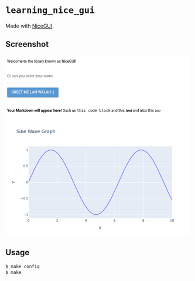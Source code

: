 # `learning_nice_gui`

Made with [NiceGUI](https://github.com/zauberzeug/nicegui).

## Screenshot

![](./asset/screenshot.png)

## Usage

```console
$ make config
$ make
```